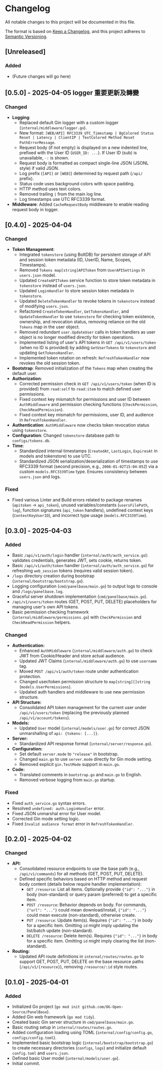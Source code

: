 # Changelog

All notable changes to this project will be documented in this file.

The format is based on [Keep a Changelog](https://keepachangelog.com/en/1.1.0/),
and this project adheres to [Semantic Versioning](https://semver.org/spec/v2.0.0.html).

## [Unreleased]

### Added

- (Future changes will go here)

## [0.5.0] - 2025-04-05 logger 重要更新及轉變

### Changed

- **Logging**:
  - Replaced default Gin logger with a custom logger (`internal/middleware/logger.go`).
  - New format: `[WEB/API] RFC3339_UTC_Timestamp | BgColored Status Reset | Latency | ClientIP | TextColored Method Reset PathErrorMessage`.
  - Request body (if not empty) is displayed on a new indented line, prefixed with the User ID (`USER_ID: ...`). If User ID (sub) is unavailable, `-:` is shown.
  - Request body is formatted as compact single-line JSON (JSONL style) if valid JSON.
  - Log prefix (`[API]` or `[WEB]`) determined by request path (`/api/` prefix).
  - Status code uses background colors with space padding.
  - HTTP method uses text colors.
  - Removed trailing `|` from the main log line.
  - Log timestamps use UTC RFC3339 format.
- **Middleware**: Added `CacheRequestBody` middleware to enable reading request body in logger.

## [0.4.0] - 2025-04-04

### Changed

- **Token Management**:
  - Integrated `tokenstore` (using BoltDB) for persistent storage of API and session token metadata (ID, UserID, Name, Scopes, Timestamps).
  - Removed `Tokens map[string]APIToken` from `UserAPISettings` in `users.json` model.
  - Updated `CreateAPIToken` service function to store token metadata in `tokenstore` instead of `users.json`.
  - Updated `LoginHandler` to store session token metadata in `tokenstore`.
  - Updated `DeleteTokenHandler` to revoke tokens in `tokenstore` instead of modifying `users.json`.
  - Refactored `CreateTokenHandler`, `GetTokensHandler`, and `UpdateTokenHandler` to use `tokenstore` for checking token existence, ownership, and revocation status, removing reliance on the old `Tokens` map in the user object.
  - Removed redundant `user.UpdateUser` calls in token handlers as user object is no longer modified directly for token operations.
  - Implemented listing of user's API tokens in `GET /api/v1/users/token` (when no ID is provided) by adding `GetUserTokens` to `tokenstore` and updating `GetTokensHandler`.
  - Implemented token rotation on refresh: `RefreshTokenHandler` now revokes the old session token.
- **Bootstrap**: Removed initialization of the `Tokens` map when creating the default user.
- **Authorization**:
  - Corrected permission check in `GET /api/v1/users/token` (when ID is provided) from `read:self` to `read:item` to match defined user permissions.
  - Fixed context key mismatch for permissions and user ID between `AuthMiddleware` and permission checking functions (`CheckPermission`, `CheckReadPermission`).
  - Fixed context key mismatch for permissions, user ID, and audience in `RefreshTokenHandler`.
- **Authentication**: `AuthMiddleware` now checks token revocation status using `tokenstore`.
- **Configuration**: Changed `tokenstore` database path to `configs/tokens.db`.
- **Time**:
  - Standardized internal timestamps (`CreatedAt`, `LastLogin`, `ExpiresAt` in models and tokenstore) to use UTC.
  - Standardized JSON serialization/deserialization of timestamps to use RFC3339 format (second precision, e.g., `2006-01-02T15:04:05Z`) via a custom `models.RFC3339Time` type. Ensures consistency between `users.json` and logs.

### Fixed

- Fixed various Linter and Build errors related to package renames (`apitoken` -> `api_token`), unused variables/constants (`usersFilePath`, `log`), function signatures (`api_token` handlers), undefined context keys (`ContextKeyUserID`), and incorrect type usage (`models.RFC3339Time`).

## [0.3.0] - 2025-04-03

### Added

- Basic `/api/v1/auth/login` handler (`internal/auth/auth_service.go`): validates credentials, generates JWT, sets cookie, returns token.
- Basic `/api/v1/auth/token` handler (`internal/auth/auth_service.go`) for refreshing `web_session` tokens (requires valid session token).
- `/logs` directory creation during bootstrap (`internal/bootstrap/bootstrap.go`).
- Logging configuration (`cmd/panelbase/main.go`) to output logs to console and `/logs/panelbase.log`.
- Graceful server shutdown implementation (`cmd/panelbase/main.go`).
- `/api/v1/users/token` routes (GET, POST, PUT, DELETE) placeholders for managing user's own API tokens.
- Basic permission checking framework (`internal/middleware/permissions.go`) with `CheckPermission` and `CheckReadPermission` helpers.

### Changed

- **Authentication:**
  - Enhanced `AuthMiddleware` (`internal/middleware/auth.go`) to check JWT from Cookie/Header and store actual audience.
  - Updated JWT Claims (`internal/middleware/auth.go`) to use `username` tag.
  - Moved `POST /api/v1/auth/token` route under authentication protection.
  - Changed user/token permission structure to `map[string][]string` (`models.UserPermissions`).
  - Updated auth handlers and middleware to use new permission structure.
- **API Structure:**
  - Consolidated API token management for the current user under `/api/v1/users/token` (replacing the previously planned `/api/v1/account/tokens`).
- **Models:**
  - Updated `User` model (`internal/models/user.go`) for correct JSON unmarshalling of `api: {tokens: [...]}`.
- **Server:**
  - Standardized API response format (`internal/server/response.go`).
- **Configuration:**
  - Set default `server.mode` to `"release"` in bootstrap.
  - Changed `main.go` to use `server.mode` directly for Gin mode setting.
  - Removed explicit `gin.TestMode` support in `main.go`.
- **Code:**
  - Translated comments in `bootstrap.go` and `main.go` to English.
  - Removed verbose logging from `main.go` startup.

### Fixed

- Fixed `auth_service.go` syntax errors.
- Resolved `undefined: auth.LoginHandler` error.
- Fixed JSON unmarshal error for User model.
- Corrected Gin mode setting logic.
- Fixed `Invalid audience format` error in `RefreshTokenHandler`.

## [0.2.0] - 2025-04-02

### Changed

- **API:**
  - Consolidated resource endpoints to use the base path (e.g., `/api/v1/commands`) for all methods (GET, POST, PUT, DELETE).
  - Defined specific behaviors based on HTTP method and request body content (details below require handler implementation):
    - `GET /resource`: List all items. Optionally provide `{"id": "..."}` in body (non-standard) or query param (preferred) to get a specific item.
    - `POST /resource`: Behavior depends on body. For commands, `{"url": "..."}` could mean download/install, `{"id": "..."}` could mean execute (non-standard), otherwise create.
    - `PUT /resource`: Update item(s). Requires `{"id": "..."}` in body for a specific item. Omitting `id` might imply updating the list/batch update (non-standard).
    - `DELETE /resource`: Delete item(s). Requires `{"id": "..."}` in body for a specific item. Omitting `id` might imply clearing the list (non-standard).
- **Routing:**
  - Updated API route definitions in `internal/routes/routes.go` to support GET, POST, PUT, DELETE on the base resource paths (`/api/v1/{resource}`), removing `/resource/:id` style routes.

## [0.1.0] - 2025-04-01

### Added

- Initialized Go project (`go mod init github.com/OG-Open-Source/PanelBase`).
- Added Gin web framework (`go mod tidy`).
- Created basic Gin server structure in `cmd/panelbase/main.go`.
- Basic routing setup in `internal/routes/routes.go`.
- Added configuration loading using TOML (`internal/config/config.go`, `configs/config.toml`).
- Implemented basic bootstrap logic (`internal/bootstrap/bootstrap.go`) to create necessary directories (`configs`, `logs`) and initialize default `config.toml` and `users.json`.
- Defined basic User model (`internal/models/user.go`).
- Initial commit.
